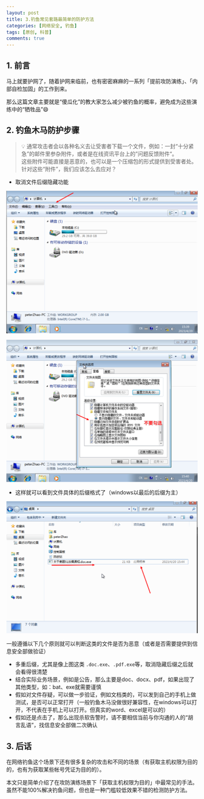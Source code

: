 ```yaml
---
layout: post
title: 3.钓鱼常见套路最简单的防护方法
categories: [网络安全, 钓鱼]
tags: [原创, 科普]
comments: true
---
```

## 1.  前言

马上就要护网了，随着护网来临前，也有密密麻麻的一系列「提前攻防演练」、「内部自检加固」的工作到来。

那么这篇文章主要就是“傻瓜化”的教大家怎么减少被钓鱼的概率，避免成为这些演练中的“牺牲品”😄

## 2. 钓鱼木马防护步骤

> 💡 通常攻击者会以各种名义去让受害者下载一个文件，例如：一封“十分紧急”的邮件里参杂附件，或者是在线资讯平台上的”问题反馈附件“。
<br>这些附件可能直接是恶意的，也可以是一个压缩包的形式提供到受害者处。针对这些“附件”，我们应该怎么去应对？


* 取消文件后缀隐藏功能

![Untitled](/assets/img/003-%E9%92%93%E9%B1%BC%E5%B8%B8%E8%A7%81%E5%A5%97%E8%B7%AF%E6%9C%80%E7%AE%80%E5%8D%95%E7%9A%84%E9%98%B2%E6%8A%A4%E6%96%B9%E6%B3%95/Untitled.png)

![Untitled](/assets/img/003-%E9%92%93%E9%B1%BC%E5%B8%B8%E8%A7%81%E5%A5%97%E8%B7%AF%E6%9C%80%E7%AE%80%E5%8D%95%E7%9A%84%E9%98%B2%E6%8A%A4%E6%96%B9%E6%B3%95/Untitled%201.png)
* 这样就可以看到文件具体的后缀格式了（windows以最后的后缀为主）

![Untitled](/assets/img/003-%E9%92%93%E9%B1%BC%E5%B8%B8%E8%A7%81%E5%A5%97%E8%B7%AF%E6%9C%80%E7%AE%80%E5%8D%95%E7%9A%84%E9%98%B2%E6%8A%A4%E6%96%B9%E6%B3%95/Untitled%202.png)

一般遵循以下几个原则就可以判断这类的文件是否为恶意（或者是否需要提供到信息安全部做验证）

- 多重后缀，尤其是像上图这类 `.doc.exe`、`.pdf.exe`等，取消隐藏后缀之后就会看得很清楚
- 结合实际业务场景，例如是公告，那么主要是doc、docx、pdf，如果出现了其他类型，如：bat、exe就需要谨慎
- 假如对文件存疑，可以做一步验证，例如文档类的，可以发到自己的手机上做测试，是否可以正常打开（一般钓鱼木马没做很好兼容性，在windows可以打开，不代表在手机上可以打开。但真实的word、excel是可以的）
- 假如还是点击了，那么出现杀软告警时，请不要相信当前与你沟通的人的“胡言乱语”，找信息安全部做二次确认

## 3. 后话

在网络钓鱼这个场景下还有很多复杂的攻击和不同的场景（有获取主机权限为目的的，也有为获取某些帐号凭证为目的的）。

本文只是简单介绍了在攻防演练场景下「获取主机权限为目的」中最常见的手法。虽然不能100%解决钓鱼问题，但也是一种门槛较低效果不错的检测防护方法。